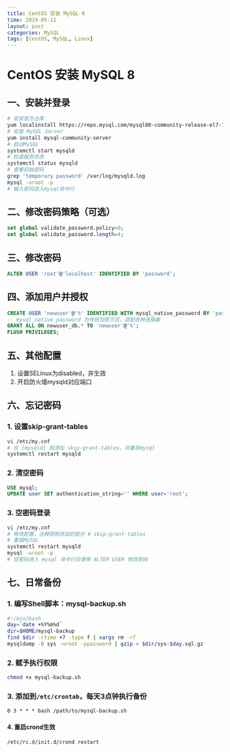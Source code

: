 ```yaml
---
title: CentOS 安装 MySQL 8
time: 2019-05-11
layout: post
categories: MySQL
tags: [CentOS, MySQL, Linux]
---
```


# CentOS 安装 MySQL 8

## 一、安装并登录

```bash
# 安装官方仓库
yum localinstall https://repo.mysql.com/mysql80-community-release-el7-1.noarch.rpm
# 安装 MySQL Server
yum install mysql-community-server
# 启动MySQL
systemctl start mysqld
# 检查服务状态
systemctl status mysqld
# 查看初始密码
grep 'temporary password' /var/log/mysqld.log
mysql -uroot -p
# 输入密码进入mysql命令行
```

## 二、修改密码策略（可选）

```sql
set global validate_password.policy=0;
set global validate_password.length=4;
```

## 三、修改密码

```sql
ALTER USER 'root'@'localhost' IDENTIFIED BY 'password';
```

## 四、添加用户并授权

```sql
CREATE USER 'newuser'@'%' IDENTIFIED WITH mysql_native_password BY 'password';
-- mysql_native_password 为传统加密方式，适配各种连接器
GRANT ALL ON newuser_db.* TO 'newuser'@'%';
FLUSH PRIVILEGES;
```

## 五、其他配置

1. 设置SELinux为disabled，并生效
2. 开启防火墙mysqld对应端口

## 六、忘记密码

### 1. 设置skip-grant-tables

```bash
vi /etc/my.cnf
# 在 [mysqld] 段添加 skip-grant-tables，并重启mysql
systemctl restart mysqld
```

### 2. 清空密码

```sql
USE mysql;
UPDATE user SET authentication_string='' WHERE user='root';
```

### 3. 空密码登录

```bash
vi /etc/my.cnf
# 修改配置，注释刚刚添加的部分 # skip-grant-tables
# 重启MySQL
systemctl restart mysqld
mysql -uroot -p
# 空密码进入 mysql 命令行后使用 ALTER USER 修改密码
```

## 七、日常备份

### 1. 编写Shell脚本：mysql-backup.sh

```bash
#!/bin/bash
day=`date +%Y%m%d`
dir=$HOME/mysql-backup
find $dir -ctime +7 -type f | xargs rm -rf
mysqldump -B sys -uroot -ppassword | gzip > $dir/sys-$day.sql.gz
```

### 2. 赋予执行权限

```bash
chmod +x mysql-backup.sh
```

### 3. 添加到`/etc/crontab`，每天3点钟执行备份

```text
0 3 * * * bash /path/to/mysql-backup.sh
```

#### 4. 重启crond生效

```bash
/etc/rc.d/init.d/crond restart
```
